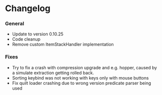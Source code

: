 # Changelog

### General
- Update to version 0.10.25
- Code cleanup
- Remove custom ItemStackHandler implementation

### Fixes
- Try to fix a crash with compression upgrade and e.g. hopper, caused by a simulate extraction getting rolled back.
- Sorting keybind was not working with keys only with mouse buttons
- Fix quilt loader crashing due to wrong version predicate parser being used